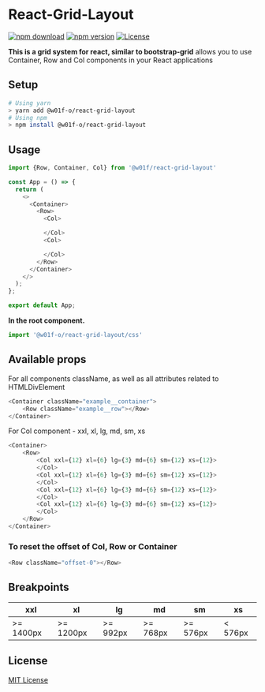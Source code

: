 # React-Grid-Layout 

[![npm download][npm-download-src]][npm-download-href] [![npm version][npm-version-src]][npm-version-href] [![License][license-src]][license-href]

**This is a grid system for react, similar to bootstrap-grid** allows you to use Container, Row and Col components in your React applications

## Setup
```bash
# Using yarn
> yarn add @w01f-o/react-grid-layout
# Using npm
> npm install @w01f-o/react-grid-layout
```

## Usage
```js
import {Row, Container, Col} from '@w01f/react-grid-layout'

const App = () => {
  return (
    <>
      <Container>
        <Row>
          <Col>

          </Col>
          <Col>

          </Col>
        </Row>
      </Container>
    </>
  );
};

export default App;
```
**In the root component.**
```js
import '@w01f-o/react-grid-layout/css'
```

## Available props
For all components className, as well as all attributes related to HTMLDivElement
```js
<Container className="example__container">
    <Row className="example__row"></Row>
</Container>
```
For Col component - xxl, xl, lg, md, sm, xs
```js
<Container>
    <Row>
        <Col xxl={12} xl={6} lg={3} md={6} sm={12} xs={12}>
        </Col>
        <Col xxl={12} xl={6} lg={3} md={6} sm={12} xs={12}>
        </Col>
        <Col xxl={12} xl={6} lg={3} md={6} sm={12} xs={12}>
        </Col>
        <Col xxl={12} xl={6} lg={3} md={6} sm={12} xs={12}>
        </Col>
    </Row>
</Container>
```
### To reset the offset of Col, Row or Container
```js
<Row className="offset-0"></Row>
```
## Breakpoints
| xxl        | xl          | lg        | md          | sm        | xs        |
|------------|-------------|-----------|-------------|-----------|-----------|
| \>= 1400px | \>= 1200px  | \>= 992px | \>= 768px   | \>= 576px | < 576px   |

## License
[MIT License](./LICENSE)

[npm-download-src]: https://img.shields.io/npm/dt/@w01f-o/react-grid-layout.svg?style=flat-square
[npm-download-href]: https://npmjs.com/package/@w01f-o/react-grid-layout

[npm-version-src]: https://img.shields.io/npm/v/@w01f-o/react-grid-layout/latest.svg?style=flat-square
[npm-version-href]: https://npmjs.com/package/@w01f-o/react-grid-layout

[license-src]: https://img.shields.io/npm/l/@w01f-o/react-grid-layout.svg?style=flat-square
[license-href]: https://npmjs.com/package/@w01f-o/react-grid-layout
